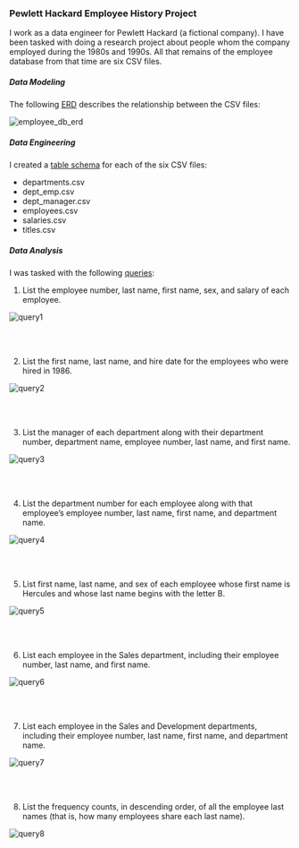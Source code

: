 ### Pewlett Hackard Employee History Project

I work as a data engineer for Pewlett Hackard (a fictional company). I have
been tasked with doing a research project about people whom the company
employed during the 1980s and 1990s. All that remains of the employee database
from that time are six CSV files.

##### Data Modeling
The following [ERD](EmployeeSQL/employee_db_erd.png) describes the relationship between the CSV files:

![employee_db_erd](EmployeeSQL/employee_db_erd.png)

##### Data Engineering
I created a [table schema](EmployeeSQL/schema.sql) for each of the six CSV files:
* departments.csv 
* dept_emp.csv
* dept_manager.csv
* employees.csv
* salaries.csv
* titles.csv

##### Data Analysis
I was tasked with the following [queries](EmployeeSQL/query.sql):
1. List the employee number, last name, first name, sex, and salary of
each employee.

![query1](Screenshots/query1.png)

<br />
<br />

2. List the first name, last name, and hire date for the employees who
were hired in 1986.

![query2](Screenshots/query2.png)

<br />
<br />

3. List the manager of each department along with their department
number, department name, employee number, last name, and first
name.

![query3](Screenshots/query3.png)

<br />
<br />

4. List the department number for each employee along with
that employee’s employee number, last name, first name, and
department name.

![query4](Screenshots/query4.png)

<br />
<br />

5. List first name, last name, and sex of each employee whose first
name is Hercules and whose last name begins with the letter B.

![query5](Screenshots/query5.png)

<br />
<br />

6. List each employee in the Sales department, including their
employee number, last name, and first name.

![query6](Screenshots/query6.png)

<br />
<br />

7. List each employee in the Sales and Development departments,
including their employee number, last name, first name, and
department name.

![query7](Screenshots/query7.png)

<br />
<br />

8. List the frequency counts, in descending order, of all the employee
last names (that is, how many employees share each last name).

![query8](Screenshots/query8.png)
